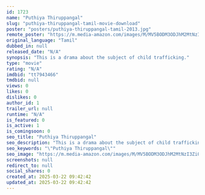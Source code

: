 ```yaml
---
id: 1723
name: "Puthiya Thiruppangal"
slug: "puthiya-thiruppangal-tamil-movie-download"
poster: "posters/puthiya-thiruppangal-tamil-2013.jpg"
remote_poster: "https://m.media-amazon.com/images/M/MV5BODM3ODJhM2MtNzI3Zi00YWIyLWJjNTgtNjQyOTY0Y2QyMmI5XkEyXkFqcGdeQXVyMTEzNzg0Mjkx._V1_SX300.jpg"
original_language: "Tamil"
dubbed_in: null
released_date: "N/A"
synopsis: "This is a drama about the subject of child trafficking."
type: "movie"
rating: "N/A"
imdbid: "tt7943466"
tmdbid: null
views: 0
likes: 0
dislikes: 0
author_id: 1
trailer_url: null
runtime: "N/A"
is_featured: 0
is_active: 1
is_comingsoon: 0
seo_title: "Puthiya Thiruppangal"
seo_description: "This is a drama about the subject of child trafficking."
seo_keywords: "\"Puthiya Thiruppangal\""
seo_image: "https://m.media-amazon.com/images/M/MV5BODM3ODJhM2MtNzI3Zi00YWIyLWJjNTgtNjQyOTY0Y2QyMmI5XkEyXkFqcGdeQXVyMTEzNzg0Mjkx._V1_SX300.jpg"
screenshots: null
redirect_to: null
social_shares: 0
created_at: 2025-03-22 09:42:42
updated_at: 2025-03-22 09:42:42
---
```


